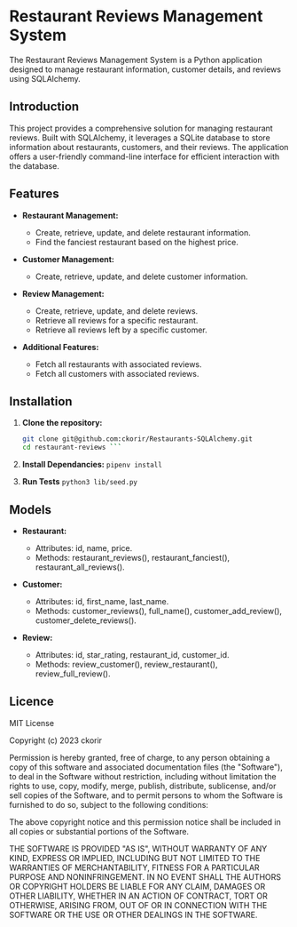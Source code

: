 # Restaurant Reviews Management System

The Restaurant Reviews Management System is a Python application designed to manage restaurant information, customer details, and reviews using SQLAlchemy.

## Introduction

This project provides a comprehensive solution for managing restaurant reviews. Built with SQLAlchemy, it leverages a SQLite database to store information about restaurants, customers, and their reviews. The application offers a user-friendly command-line interface for efficient interaction with the database.

## Features

- **Restaurant Management:**
  - Create, retrieve, update, and delete restaurant information.
  - Find the fanciest restaurant based on the highest price.

- **Customer Management:**
  - Create, retrieve, update, and delete customer information.

- **Review Management:**
  - Create, retrieve, update, and delete reviews.
  - Retrieve all reviews for a specific restaurant.
  - Retrieve all reviews left by a specific customer.

- **Additional Features:**
  - Fetch all restaurants with associated reviews.
  - Fetch all customers with associated reviews.

## Installation

1. **Clone the repository:**
   ```bash
   git clone git@github.com:ckorir/Restaurants-SQLAlchemy.git
   cd restaurant-reviews ```

2. **Install Dependancies:**
    ```pipenv install ```

3. **Run Tests**
    ```python3 lib/seed.py```

## Models

- **Restaurant:**
    - Attributes: id, name, price.
    - Methods: restaurant_reviews(), restaurant_fanciest(), restaurant_all_reviews().

- **Customer:**
    - Attributes: id, first_name, last_name.
    - Methods: customer_reviews(), full_name(), customer_add_review(), customer_delete_reviews().

- **Review:**
    - Attributes: id, star_rating, restaurant_id, customer_id.
    - Methods: review_customer(), review_restaurant(), review_full_review().

## Licence

MIT License

Copyright (c) 2023 ckorir

Permission is hereby granted, free of charge, to any person obtaining a copy
of this software and associated documentation files (the "Software"), to deal
in the Software without restriction, including without limitation the rights
to use, copy, modify, merge, publish, distribute, sublicense, and/or sell
copies of the Software, and to permit persons to whom the Software is
furnished to do so, subject to the following conditions:

The above copyright notice and this permission notice shall be included in all
copies or substantial portions of the Software.

THE SOFTWARE IS PROVIDED "AS IS", WITHOUT WARRANTY OF ANY KIND, EXPRESS OR
IMPLIED, INCLUDING BUT NOT LIMITED TO THE WARRANTIES OF MERCHANTABILITY,
FITNESS FOR A PARTICULAR PURPOSE AND NONINFRINGEMENT. IN NO EVENT SHALL THE
AUTHORS OR COPYRIGHT HOLDERS BE LIABLE FOR ANY CLAIM, DAMAGES OR OTHER
LIABILITY, WHETHER IN AN ACTION OF CONTRACT, TORT OR OTHERWISE, ARISING FROM,
OUT OF OR IN CONNECTION WITH THE SOFTWARE OR THE USE OR OTHER DEALINGS IN THE
SOFTWARE.